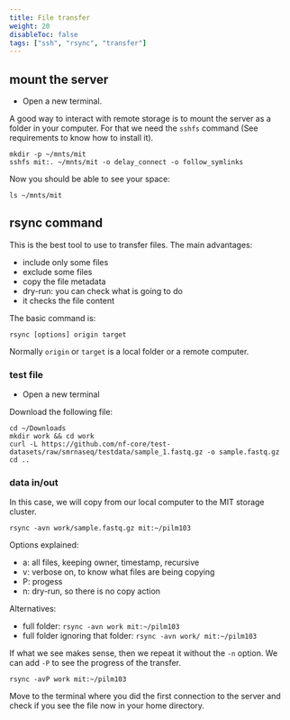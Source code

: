```yaml
---
title: File transfer
weight: 20
disableToc: false
tags: ["ssh", "rsync", "transfer"] 
---
```


## mount the server

* Open a new terminal.

A good way to interact with remote storage is to mount the server as a folder in your computer. For that we need the `sshfs` command (See requirements to know how to install it).

```
mkdir -p ~/mnts/mit
sshfs mit:. ~/mnts/mit -o delay_connect -o follow_symlinks
```

Now you should be able to see your space:

`ls ~/mnts/mit`

## rsync command

This is the best tool to use to transfer files. The main advantages:

* include only some files
* exclude some files
* copy the file metadata
* dry-run: you can check what is going to do
* it checks the file content

The basic command is:

`rsync [options] origin target`

Normally `origin` or `target` is a local folder or a remote computer.

### test file

* Open a new terminal

Download the following file:

```
cd ~/Downloads
mkdir work && cd work
curl -L https://github.com/nf-core/test-datasets/raw/smrnaseq/testdata/sample_1.fastq.gz -o sample.fastq.gz
cd ..
```

### data in/out

In this case, we will copy from our local computer to the MIT storage cluster.

`rsync -avn work/sample.fastq.gz mit:~/pilm103`

Options explained:

* a: all files, keeping owner, timestamp, recursive
* v: verbose on, to know what files are being copying
* P: progess
* n: dry-run, so there is no copy action 

Alternatives:

* full folder: `rsync -avn work mit:~/pilm103`
* full folder ignoring that folder: `rsync -avn work/ mit:~/pilm103`

If what we see makes sense, then we repeat it without the `-n` option. We can add `-P` to see the progress of the transfer.

`rsync -avP work mit:~/pilm103`

Move to the terminal where you did the first connection to the server and check if you see the file now in your home directory.

